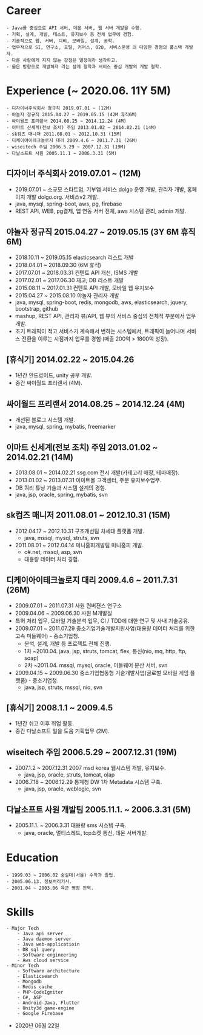 # Career

<!--
description = 정리자료
tag = personal, career
# Career
-->

    - Java를 중심으로 API 서버, 데몬 서버, 웹 서버 개발을 수행.
    - 기획, 설계, 개발, 테스트, 유지보수 등 전체 업무에 경험.
    - 기술적으로 웹, 서버, 디비, 모바일, 설계, 공학.
    - 업무적으로 SI, 연구소, 포털, 커머스, O2O, 서비스운영 의 다양한 경험의 풀스택 개발자.
    - 다른 사람에게 지지 않는 강점은 열정이라 생각하고.
    - 옳은 방향으로 개발하자 라는 설계 철학과 서비스 중심 개발의 개발 철학.

# Experience (~ 2020.06. 11Y 5M)
    - 디자이너주식회사 정규직 2019.07.01 ~ (12M)
    - 야놀자 정규직 2015.04.27 ~ 2019.05.15 (42M 휴직6M)
    - 싸이월드 프리랜서 2014.08.25 ~ 2014.12.24 (4M)
    - 이마트 신세계(전보 조치) 주임 2013.01.02 ~ 2014.02.21 (14M)
    - sk컴즈 매니저 2011.08.01 ~ 2012.10.31 (15M)
    - 디케이아이테크놀로지 대리 2009.4.6 ~ 2011.7.31 (26M)
    - wiseitech 주임 2006.5.29 ~ 2007.12.31 (19M)
    - 다날소프트 사원 2005.11.1 ~ 2006.3.31 (5M)

## 디자이너 주식회사 2019.07.01 ~ (12M)
- 2019.07.01 ~ 소규모 스타트업, 기부앱 서비스 dolgo 운영 개발, 관리자 개발, 홈페이지 개발 dolgo.org. 서비스v2 개발.
- java, mysql, spring-boot, aws, pg, firebase
- REST API, WEB, pg결제, 앱 연동 서버 전체, aws 시스템 관리, admin 개발.

## 야놀자 정규직 2015.04.27 ~ 2019.05.15 (3Y 6M 휴직6M)
- 2018.10.11 ~ 2019.05.15 elasticsearch 리스트 개발
- 2018.04.01 ~ 2018.09.30 (6M 휴직)
- 2017.07.01 ~ 2018.03.31 컨텐트 API 개선, ISMS 개발
- 2017.02.01 ~ 2017.06.30 재고, DB 리스트 개발
- 2015.08.11 ~ 2017.01.31 컨텐트 API 개발, 모바일 웹 유지보수
- 2015.04.27 ~ 2015.08.10 야놀자 관리자 개발
- java, mysql, spring-boot, redis, mongodb, aws, elasticsearch, jquery, bootstrap, github
- mashup, REST API, 관리자 뷰/API, 웹 뷰의 서비스 중심의 전체적 부분에서 업무 개발.
- 초기 트래픽이 적고 서비스가 계속해서 변하는 시스템에서, 트래픽이 늘어나며 서비스 전환을 이루는 시점까지 업무를 경험 (매출 200억 > 1800억 성장).

## [휴식기] 2014.02.22 ~ 2015.04.26
- 1년간 안드로이드, unity 공부 개발.
- 중간 싸이월드 프리랜서 (4M).

## 싸이월드 프리랜서 2014.08.25 ~ 2014.12.24 (4M)
- 개선된 블로그 시스템 개발.
- java, mysql, spring, mybatis, freemarker

## 이마트 신세계(전보 조치) 주임 2013.01.02 ~ 2014.02.21 (14M)
- 2013.08.01 ~ 2014.02.21 ssg.com 전시 개발(카테고리 매장, 테마매장).
- 2013.01.02 ~ 2013.07.31 이마트몰 고객센터, 주문 유지보수업무.
- DB 쿼리 튜닝 기술과 시스템 설계의 경험.
- java, jsp, oracle, spring, mybatis, svn

## sk컴즈 매니저 2011.08.01 ~ 2012.10.31 (15M)
- 2012.04.17 ~ 2012.10.31 구조개선팀 차세대 플랫폼 개발.
    - java, mssql, mysql, struts, svn
- 2011.08.01 ~ 2012.04.14 미니홈피개발팀 미니홈피 개발.
    - c#.net, mssql, asp, svn
    - 대용량 데이터 처리 경험.

## 디케이아이테크놀로지 대리 2009.4.6 ~ 2011.7.31 (26M)
- 2009.07.01 ~ 2011.07.31 사원 컨버젼스 연구소
- 2009.04.06 ~ 2009.06.30 사원 M개발실
- 특허 처리 업무, 모바일 기술분석 업무, CI / TDD에 대한 연구 및 사내 기술공유.
- 2009.07.01 ~ 2011.07.29 중소기업기술개발지원사업(대용량 데이터 처리를 위한 고속 미들웨어) - 중소기업청.
    - 분석, 설계, 개발 등 프로젝트 전체 진행.
    - 1차 ~2010.04. java, jsp, struts, tomcat, flex, 통신(nio, mq, http, ftp, soap)
    - 2차 ~2011.04. mssql, mysql, oracle, 미들웨어 분산 서버, svn
- 2009.04.15 ~ 2009.06.30 중소기업협동형 기술개발사업(글로벌 모바일 게임 플랫폼) - 중소기업청.
    - java, jsp, struts, mssql, nio, svn

## [휴식기] 2008.1.1 ~ 2009.4.5
- 1년간 쉬고 이후 취업 활동.
- 중간 다날소프트 일을 도움 기획업무 (2M).

## wiseitech 주임 2006.5.29 ~ 2007.12.31 (19M)
- 2007.1.2 ~ 2007.12.31 2007 msd korea 웹시스템 개발, 유지보수.
    - java, jsp, oracle, struts, tomcat, olap
- 2006.7.18 ~ 2006.12.29 통계청 DW 1차 Metadata 시스템 구축.
    - java, jsp, oracle, weblogic, svn

## 다날소프트 사원 개발팀 2005.11.1. ~ 2006.3.31 (5M)
- 2005.11.1. ~ 2006.3.31 대용량 sms 시스템 구축.
    - java, oracle, 멀티스레드, tcp소켓 통신, 데몬 서버개발.

# Education
    - 1999.03 ~ 2006.02 숭실대(서울) 수학과 졸업.
    - 2005.06.13. 정보처리기사.
    - 2001.04 ~ 2003.06 육군 병장 전역.

# Skills
    - Major Tech
        - Java api server
        - Java daemon server
        - Java web-applicatioin
        - DB sql query
        - Software engineering
        - Aws cloud service
    - Minor Tech
        - Software architecture
        - Elasticsearch
        - Mongodb
        - Redis cache
        - PHP-CodeIgniter
        - C#, ASP
        - Android-Java, Flutter
        - Unity3d game-engine
        - Google Firebase

- 2020년 06월 22일